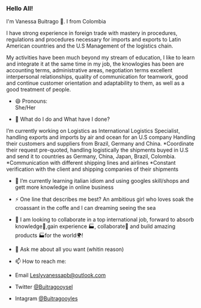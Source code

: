 ### Hello All!

I'm Vanessa Buitrago 👋. I from Colombia

I have strong experience in foreign trade with mastery in procedures, regulations and procedures necessary for imports and exports to Latin American countries and the U.S Management of the logistics chain.

My activities have been much beyond my stream of education, I like to learn and integrate it at the same time in my job, the knowlogies has been are accounting terms, administrative areas, negotiation terms excellent interpersonal relationships, quality of communication for teamwork, good and continue customer orientation and adaptability to them, as well as a good treatment of people.

- 😄 Pronouns:  
She/Her 

- 🌱 What do I do and What have I done?

I’m currently working on Logistics as International Logistics Specialist, handling exports and imports by air and ocean for an U.S company
Handling their customers and suppliers from Brazil, Germany and China.
*Coordinate their request pre-quoted, handling logistically the shipments buyed in U.S and      send it to countries as Germany, China, Japan, Brazil, Colombia.
*Communication with different shipping lines and airlines 
*Constant verification with the client and shipping companies of their shipments 
 
 
- 🤔 I’m currently learning italian idiom and using googles skill/shops and gett more knowledge  in online business 

-  ⚡ One line that describes me best?
An ambitious girl who loves soak the croassant in the coffe and I can dreaming seeing the sea

- 👯 I am looking to collaborate in a top international job, forward to absorb knowledge🧠,gain experience 🏭, collaborate🤝 and build amazing products 🏭for the world🌍!

- 💬 Ask me about all you want (whitin reason) 

- 📫 How to reach me: 
- Email Leslyvanessapb@outlook.com 
- Twitter [@Buitragooysel](https://twitter.com/buitragooylsel)
- Intagram [@Buitragooyles](https://www.instagram.com/buitragooyles/?next=/) 


